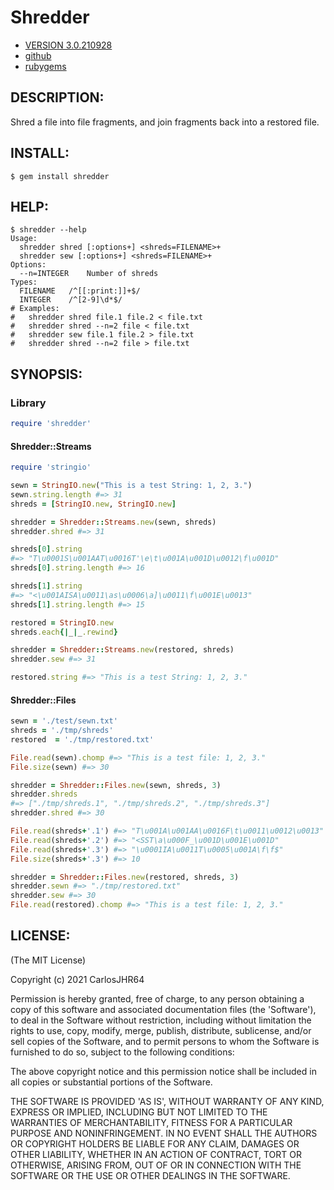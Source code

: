 # Shredder

* [VERSION 3.0.210928](https://github.com/carlosjhr64/shredder/releases)
* [github](https://github.com/carlosjhr64/shredder)
* [rubygems](https://rubygems.org/gems/shredder)

## DESCRIPTION:

Shred a file into file fragments, and join fragments back into a restored file.

## INSTALL:
```console
$ gem install shredder
```
## HELP:
```console
$ shredder --help
Usage:
  shredder shred [:options+] <shreds=FILENAME>+
  shredder sew [:options+] <shreds=FILENAME>+
Options:
  --n=INTEGER 	 Number of shreds
Types:
  FILENAME   /^[[:print:]]+$/
  INTEGER    /^[2-9]\d*$/
# Examples:
#   shredder shred file.1 file.2 < file.txt
#   shredder shred --n=2 file < file.txt
#   shredder sew file.1 file.2 > file.txt
#   shredder shred --n=2 file > file.txt
```
## SYNOPSIS:

### Library
```ruby
require 'shredder'
```
#### Shredder::Streams
```ruby
require 'stringio'

sewn = StringIO.new("This is a test String: 1, 2, 3.")
sewn.string.length #=> 31
shreds = [StringIO.new, StringIO.new]

shredder = Shredder::Streams.new(sewn, shreds)
shredder.shred #=> 31

shreds[0].string
#=> "T\u0001S\u001AAT\u0016T'\e\t\u001A\u001D\u0012\f\u001D"
shreds[0].string.length #=> 16

shreds[1].string
#=> "<\u001AISA\u0011\as\u0006\a]\u0011\f\u001E\u0013"
shreds[1].string.length #=> 15

restored = StringIO.new
shreds.each{|_|_.rewind}

shredder = Shredder::Streams.new(restored, shreds)
shredder.sew #=> 31

restored.string #=> "This is a test String: 1, 2, 3."
```
#### Shredder::Files
```ruby
sewn = './test/sewn.txt'
shreds = './tmp/shreds'
restored  = './tmp/restored.txt'

File.read(sewn).chomp #=> "This is a test file: 1, 2, 3."
File.size(sewn) #=> 30

shredder = Shredder::Files.new(sewn, shreds, 3)
shredder.shreds
#=> ["./tmp/shreds.1", "./tmp/shreds.2", "./tmp/shreds.3"]
shredder.shred #=> 30

File.read(shreds+'.1') #=> "T\u001A\u001AA\u0016F\t\u0011\u0012\u0013"
File.read(shreds+'.2') #=> "<SST\a\u000F_\u001D\u001E\u001D"
File.read(shreds+'.3') #=> "\u0001IA\u0011T\u0005\u001A\f\f$"
File.size(shreds+'.3') #=> 10

shredder = Shredder::Files.new(restored, shreds, 3)
shredder.sewn #=> "./tmp/restored.txt"
shredder.sew #=> 30
File.read(restored).chomp #=> "This is a test file: 1, 2, 3."
```
## LICENSE:

(The MIT License)

Copyright (c) 2021 CarlosJHR64

Permission is hereby granted, free of charge, to any person obtaining
a copy of this software and associated documentation files (the
'Software'), to deal in the Software without restriction, including
without limitation the rights to use, copy, modify, merge, publish,
distribute, sublicense, and/or sell copies of the Software, and to
permit persons to whom the Software is furnished to do so, subject to
the following conditions:

The above copyright notice and this permission notice shall be
included in all copies or substantial portions of the Software.

THE SOFTWARE IS PROVIDED 'AS IS', WITHOUT WARRANTY OF ANY KIND,
EXPRESS OR IMPLIED, INCLUDING BUT NOT LIMITED TO THE WARRANTIES OF
MERCHANTABILITY, FITNESS FOR A PARTICULAR PURPOSE AND NONINFRINGEMENT.
IN NO EVENT SHALL THE AUTHORS OR COPYRIGHT HOLDERS BE LIABLE FOR ANY
CLAIM, DAMAGES OR OTHER LIABILITY, WHETHER IN AN ACTION OF CONTRACT,
TORT OR OTHERWISE, ARISING FROM, OUT OF OR IN CONNECTION WITH THE
SOFTWARE OR THE USE OR OTHER DEALINGS IN THE SOFTWARE.

